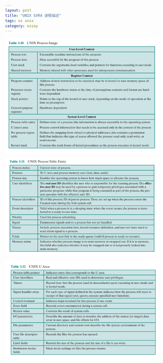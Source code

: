 ```yaml
---
layout: post
title: "UNIX SVR4 进程描述"
tags: os unix
category: essay
---
```


![UNIX Process Image](/assets/os_12.png)

![UNIX Process Table Entry](/assets/os_13.png)

![UNIX U Area](/assets/os_14.png)

